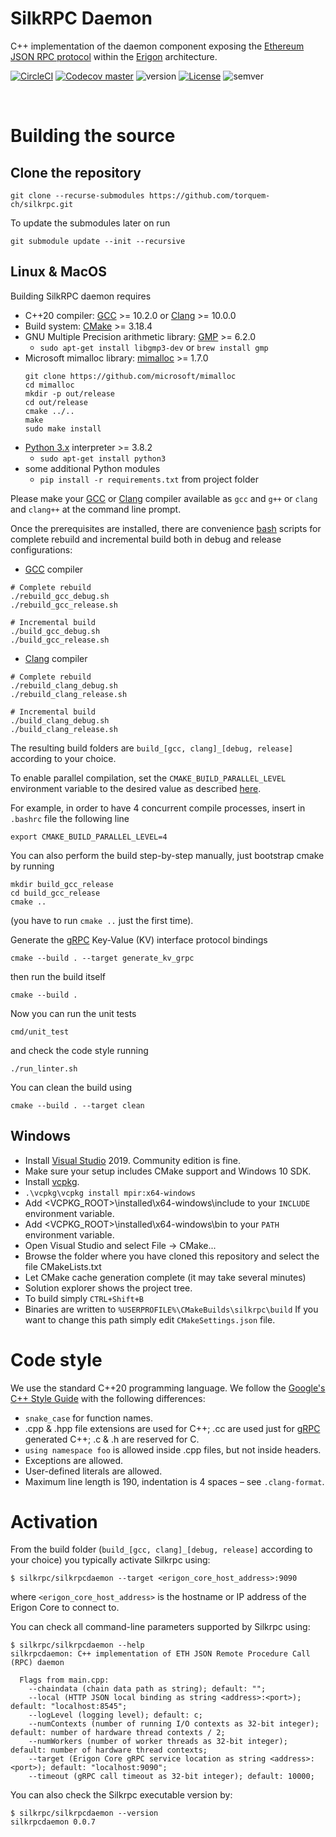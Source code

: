 # SilkRPC Daemon

C++ implementation of the daemon component exposing the [Ethereum JSON RPC protocol](https://eth.wiki/json-rpc/API) within the [Erigon](https://github.com/ledgerwatch/erigon) architecture.

[![CircleCI](https://circleci.com/gh/torquem-ch/silkrpc.svg?style=shield)](https://circleci.com/gh/torquem-ch/silkrpc)
[![Codecov master](https://img.shields.io/codecov/c/github/torquem-ch/silkrpc/master.svg?style=shield&logo=codecov&logoColor=white)](https://codecov.io/gh/torquem-ch/silkrpc)
![version](https://img.shields.io/github/v/release/torquem-ch/silkrpc?sort=semver&color=normal)
[![License](https://img.shields.io/github/license/torquem-ch/silkrpc?color=lightgrey)](https://img.shields.io/github/license/torquem-ch/silkrpc)
![semver](https://img.shields.io/badge/semver-2.0.0-blue)

<br>

# Building the source

## Clone the repository

```
git clone --recurse-submodules https://github.com/torquem-ch/silkrpc.git
```

To update the submodules later on run 
```
git submodule update --init --recursive
```

## Linux & MacOS
Building SilkRPC daemon requires
* C++20 compiler: [GCC](https://www.gnu.org/software/gcc/) >= 10.2.0 or [Clang](https://clang.llvm.org/) >= 10.0.0
* Build system: [CMake](http://cmake.org) >= 3.18.4
* GNU Multiple Precision arithmetic library: [GMP](http://gmplib.org) >= 6.2.0
    * `sudo apt-get install libgmp3-dev` or `brew install gmp`
* Microsoft mimalloc library: [mimalloc](https://github.com/microsoft/mimalloc) >= 1.7.0
    ```
    git clone https://github.com/microsoft/mimalloc
    cd mimalloc
    mkdir -p out/release
    cd out/release
    cmake ../..
    make
    sudo make install
    ```
* [Python 3.x](https://www.python.org/downloads/) interpreter >= 3.8.2
    * `sudo apt-get install python3`
* some additional Python modules
    * `pip install -r requirements.txt` from project folder

Please make your [GCC](https://www.gnu.org/software/gcc/) or [Clang](https://clang.llvm.org/) compiler available as `gcc` and `g++` or `clang` and `clang++` at the command line prompt.

Once the prerequisites are installed, there are convenience [bash](https://www.gnu.org/software/bash/) scripts for complete rebuild and incremental build both in debug and release configurations:

- [GCC](https://www.gnu.org/software/gcc/) compiler
```
# Complete rebuild
./rebuild_gcc_debug.sh
./rebuild_gcc_release.sh
```

```
# Incremental build
./build_gcc_debug.sh
./build_gcc_release.sh
```

- [Clang](https://clang.llvm.org/) compiler
```
# Complete rebuild
./rebuild_clang_debug.sh
./rebuild_clang_release.sh
```

```
# Incremental build
./build_clang_debug.sh
./build_clang_release.sh
```
The resulting build folders are `build_[gcc, clang]_[debug, release]` according to your choice.

To enable parallel compilation, set the `CMAKE_BUILD_PARALLEL_LEVEL` environment variable to the desired value as described [here](https://cmake.org/cmake/help/latest/manual/cmake.1.html#build-a-project). 

For example, in order to have 4 concurrent compile processes, insert in `.bashrc` file the following line
```
export CMAKE_BUILD_PARALLEL_LEVEL=4
```

You can also perform the build step-by-step manually, just bootstrap cmake by running

```
mkdir build_gcc_release
cd build_gcc_release
cmake ..
```
(you have to run `cmake ..` just the first time).

Generate the [gRPC](https://grpc.io/) Key-Value (KV) interface protocol bindings
```
cmake --build . --target generate_kv_grpc
```

then run the build itself
```
cmake --build .
```

Now you can run the unit tests
```
cmd/unit_test
```

and check the code style running
```
./run_linter.sh
```

You can clean the build using
```
cmake --build . --target clean
```

## Windows
* Install [Visual Studio](https://www.visualstudio.com/downloads) 2019. Community edition is fine.
* Make sure your setup includes CMake support and Windows 10 SDK.
* Install [vcpkg](https://github.com/microsoft/vcpkg#quick-start-windows).
* `.\vcpkg\vcpkg install mpir:x64-windows`
* Add <VCPKG_ROOT>\installed\x64-windows\include to your `INCLUDE` environment variable.
* Add <VCPKG_ROOT>\installed\x64-windows\bin to your `PATH` environment variable.
* Open Visual Studio and select File -> CMake...
* Browse the folder where you have cloned this repository and select the file CMakeLists.txt
* Let CMake cache generation complete (it may take several minutes)
* Solution explorer shows the project tree.
* To build simply `CTRL+Shift+B`
* Binaries are written to `%USERPROFILE%\CMakeBuilds\silkrpc\build` If you want to change this path simply edit `CMakeSettings.json` file.

# Code style

We use the standard C++20 programming language. We follow the [Google's C++ Style Guide](https://google.github.io/styleguide/cppguide.html) with the following differences:

* `snake_case` for function names.
* .cpp & .hpp file extensions are used for C++; .cc are used just for [gRPC](https://grpc.io/) generated C++; .c & .h are reserved for C.
* `using namespace foo` is allowed inside .cpp files, but not inside headers.
* Exceptions are allowed.
* User-defined literals are allowed.
* Maximum line length is 190, indentation is 4 spaces – see `.clang-format`.

# Activation

From the build folder (`build_[gcc, clang]_[debug, release]` according to your choice) you typically activate Silkrpc using:

```
$ silkrpc/silkrpcdaemon --target <erigon_core_host_address>:9090
```

where `<erigon_core_host_address>` is the hostname or IP address of the Erigon Core to connect to.

You can check all command-line parameters supported by Silkrpc using:

```
$ silkrpc/silkrpcdaemon --help
silkrpcdaemon: C++ implementation of ETH JSON Remote Procedure Call (RPC) daemon

  Flags from main.cpp:
    --chaindata (chain data path as string); default: "";
    --local (HTTP JSON local binding as string <address>:<port>); default: "localhost:8545";
    --logLevel (logging level); default: c;
    --numContexts (number of running I/O contexts as 32-bit integer); default: number of hardware thread contexts / 2;
    --numWorkers (number of worker threads as 32-bit integer); default: number of hardware thread contexts;
    --target (Erigon Core gRPC service location as string <address>:<port>); default: "localhost:9090";
    --timeout (gRPC call timeout as 32-bit integer); default: 10000;
```

You can also check the Silkrpc executable version by:

```
$ silkrpc/silkrpcdaemon --version
silkrpcdaemon 0.0.7
```
